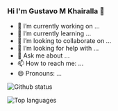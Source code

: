 ### Hi I'm Gustavo M Khairalla 👋

- 🔭 I’m currently working on ...
- 🌱 I’m currently learning ...
- 👯 I’m looking to collaborate on ...
- 🤔 I’m looking for help with ...
- 💬 Ask me about ...
- 📫 How to reach me: ...
- 😄 Pronouns: ...

![Github status](https://github-readme-stats.vercel.app/api?username=khairalla9081&count_private=true&show_icons=true&theme=radical)

![Top languages](https://github-readme-stats.vercel.app/api/top-langs/?username=KHAIRALLA9081&show_icons=true&theme=radical)


